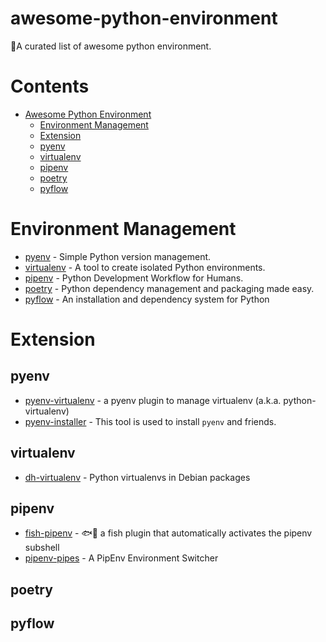 # awesome-python-environment
🐍A curated list of awesome python environment.


# Contents
- [Awesome Python Environment](#awesome-python-environment)
  - [Environment Management](#environment-management)
  - [Extension](#extension)
   - [pyenv](#pyenv)
   - [virtualenv](#virtualenv)
   - [pipenv](#pipenv)
   - [poetry](#poetry)
   - [pyflow](#pyflow)
   
# Environment Management

* [pyenv](https://github.com/pyenv/pyenv) - Simple Python version management.
* [virtualenv](https://github.com/pypa/virtualenv) - A tool to create isolated Python environments.
* [pipenv](https://github.com/pypa/pipenv) - Python Development Workflow for Humans.
* [poetry](https://github.com/python-poetry/poetry) - Python dependency management and packaging made easy.
* [pyflow](https://github.com/David-OConnor/pyflow) - An installation and dependency system for Python

# Extension

## pyenv
* [pyenv-virtualenv](https://github.com/pyenv/pyenv-virtualenv) - a pyenv plugin to manage virtualenv (a.k.a. python-virtualenv)
* [pyenv-installer](https://github.com/pyenv/pyenv-installer) - This tool is used to install `pyenv` and friends.

## virtualenv
* [dh-virtualenv](https://github.com/spotify/dh-virtualenv) - Python virtualenvs in Debian packages

## pipenv
* [fish-pipenv](https://github.com/sentriz/fish-pipenv) - 🐟🐍 a fish plugin that automatically activates the pipenv subshell
* [pipenv-pipes](https://github.com/gtalarico/pipenv-pipes) - A PipEnv Environment Switcher

## poetry

## pyflow
